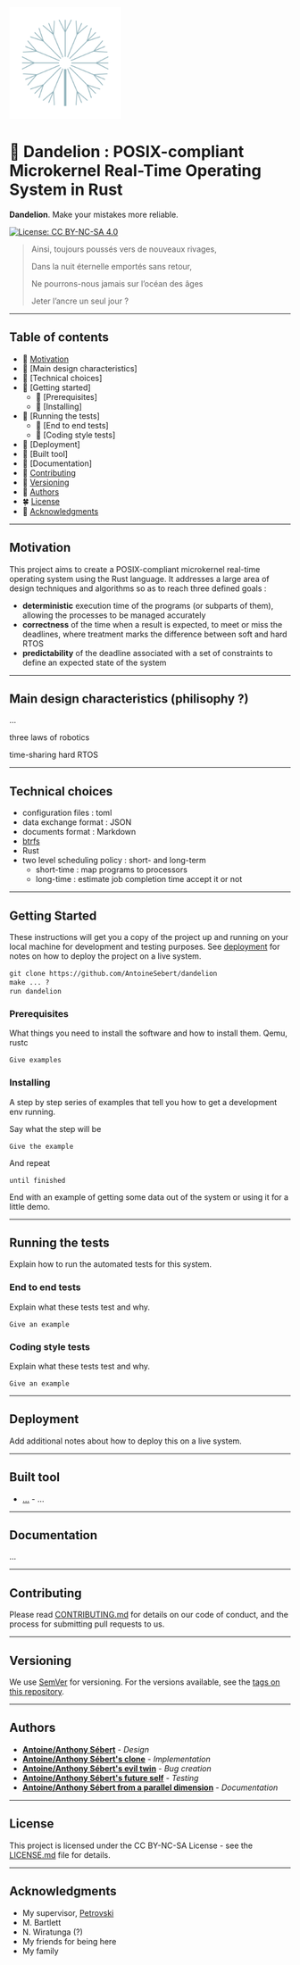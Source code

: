 <a align="center" href="https://github.com/AntoineSebert/RTOS-dandelion"><img src="resources/dandelion-logo.png" alt="Dandelion" width="200"></a>

# 🚀 Dandelion : POSIX-compliant Microkernel Real-Time Operating System in Rust

**Dandelion**. Make your mistakes more reliable.

[![License: CC BY-NC-SA 
4.0](https://img.shields.io/badge/License-CC%20BY--NC--SA%204.0-lightgrey.svg)](https://creativecommons.org/licenses/by-nc-sa/4.0/)

> Ainsi, toujours poussés vers de nouveaux rivages,
>
> Dans la nuit éternelle emportés sans retour,
>
> Ne pourrons-nous jamais sur l’océan des âges
>
> Jeter l’ancre un seul jour ?

------

## Table of contents
- :fallen_leaf: [Motivation](#motivation)
- 🌴 [Main design characteristics]
- 💐 [Technical choices]
- :ear_of_rice: [Getting started]
  - :hibiscus: [Prerequisites]
  - :cherry_blossom: [Installing]
- :sunflower: [Running the tests]
  - :tulip: [End to end tests]
  - :blossom: [Coding style tests]
- :herb: [Deployment]
- :maple_leaf: [Built tool]
- 🌲 [Documentation]
- :seedling: [Contributing](#contributing)
- :cactus: [Versioning](#versioning)
- :leaves: [Authors](#authors)
- :four_leaf_clover: [License](#license)
- :deciduous_tree: [Acknowledgments](#acknowledgments)

------

## Motivation
This project aims to create a POSIX-compliant microkernel real-time operating system using the Rust language. It addresses a large area of design techniques and algorithms so as to reach three defined goals  :

- **deterministic** execution time of the programs (or subparts of them), allowing the processes to be managed accurately
- **correctness** of the time when a result is expected, to meet or miss the deadlines, where treatment marks the difference between soft and hard RTOS
- **predictability** of the deadline associated with a set of constraints to define an expected state of the system

------

## Main design characteristics (philisophy ?)

...

three laws of robotics

time-sharing
hard RTOS

------

## Technical choices

* configuration files : toml
* data exchange format : JSON
* documents format : Markdown
* [btrfs](https://github.com/kdave/btrfs-devel/tree/master/fs/btrfs)
* Rust
* two level scheduling policy : short- and long-term
	- short-time : map programs to processors
	- long-time : estimate job completion time accept it or not

------

## Getting Started

These instructions will get you a copy of the project up and running on your local machine for development and testing purposes. See [deployment](#Deployment) for notes on how to deploy the project on a live system.
```
git clone https://github.com/AntoineSebert/dandelion
make ... ?
run dandelion
```

### Prerequisites
What things you need to install the software and how to install them.
Qemu, rustc

```
Give examples
```

### Installing
A step by step series of examples that tell you how to get a development env running.

Say what the step will be

```
Give the example
```

And repeat

```
until finished
```

End with an example of getting some data out of the system or using it for a little demo.

------

## Running the tests
Explain how to run the automated tests for this system.

### End to end tests
Explain what these tests test and why.

```
Give an example
```

### Coding style tests
Explain what these tests test and why.

```
Give an example
```

------

## Deployment

Add additional notes about how to deploy this on a live system.

------

## Built tool

* [...](http://www.example.com) - …

------

## Documentation

...

------

## Contributing

Please read [CONTRIBUTING.md](CONTRIBUTING.md) for details on our code of conduct, and the process for submitting pull requests to us.

------

## Versioning

We use [SemVer](http://semver.org/) for versioning. For the versions available, see the [tags on this repository](https://github.com/your/project/tags). 

------

## Authors
* [**Antoine/Anthony Sébert**](https://github.com/AntoineSebert) - *Design*
* [**Antoine/Anthony Sébert's clone**](https://github.com/AntoineSebert) - *Implementation*
* [**Antoine/Anthony Sébert's evil twin**](https://github.com/AntoineSebert) - *Bug creation*
* [**Antoine/Anthony Sébert's future self**](https://github.com/AntoineSebert) - *Testing*
* [**Antoine/Anthony Sébert from a parallel dimension**](https://github.com/AntoineSebert) - *Documentation*

------

## License
This project is licensed under the CC BY-NC-SA License - see the [LICENSE.md](LICENSE.md) file for details.

-------

## Acknowledgments
* My supervisor, [Petrovski](https://orcid.org/0000-0002-0987-2791)
* M. Bartlett
* N. Wiratunga (?)
* My friends for being here
* My family